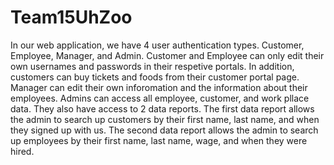 # Team15UhZoo

In our web application, we have 4 user authentication types. Customer, Employee, Manager, and Admin. 
Customer and Employee can only edit their own usernames and passwords in their respetive portals.
In addition, customers can buy tickets and foods from their customer portal page. 
Manager can edit their own inforomation and the information about their employees.
Admins can access all employee, customer, and work pllace data. They also have access to 2 data reports. 
The first data report allows the admin to search up customers by their first name, last name, and when they signed up with us.
The second data report allows the admin to search up employees by their first name, last name, wage, and when they were hired. 

